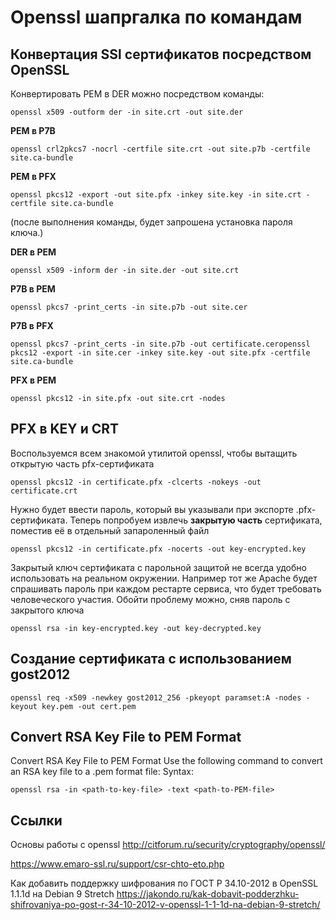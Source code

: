 # Openssl шапргалка по командам


## Конвертация SSl сертификатов посредством OpenSSL

Конвертировать PEM в DER можно посредством команды:
```
openssl x509 -outform der -in site.crt -out site.der
```

**PEM в P7B**
```
openssl crl2pkcs7 -nocrl -certfile site.crt -out site.p7b -certfile site.ca-bundle
```

**PEM в PFX**
```
openssl pkcs12 -export -out site.pfx -inkey site.key -in site.crt -certfile site.ca-bundle
```
(после выполнения команды, будет запрошена установка пароля ключа.)

**DER в PEM**
```
openssl x509 -inform der -in site.der -out site.crt
```

**P7B в PEM**
```
openssl pkcs7 -print_certs -in site.p7b -out site.cer
```

**P7B в PFX**
```
openssl pkcs7 -print_certs -in site.p7b -out certificate.ceropenssl pkcs12 -export -in site.cer -inkey site.key -out site.pfx -certfile site.ca-bundle
```

**PFX в PEM**
```
openssl pkcs12 -in site.pfx -out site.crt -nodes
```

## PFX в KEY и CRT

Воспользуемся всем знакомой утилитой openssl, чтобы вытащить открытую часть pfx-сертификата

```
openssl pkcs12 -in certificate.pfx -clcerts -nokeys -out certificate.crt
```

Нужно будет ввести пароль, который вы указывали при экспорте .pfx-сертификата. Теперь попробуем извлечь **закрытую часть** сертификата, поместив её в отдельный запароленный файл

```
openssl pkcs12 -in certificate.pfx -nocerts -out key-encrypted.key
```

Закрытый ключ сертификата с парольной защитой не всегда удобно использовать на реальном окружении. Например тот же Apache будет спрашивать пароль при каждом рестарте сервиса, что будет требовать человеческого участия. Обойти проблему можно, сняв пароль с закрытого ключа

```
openssl rsa -in key-encrypted.key -out key-decrypted.key
```

## Создание сертификата с использованием gost2012

```
openssl req -x509 -newkey gost2012_256 -pkeyopt paramset:A -nodes -keyout key.pem -out cert.pem
```

## Convert RSA Key File to PEM Format

Convert RSA Key File to PEM Format
Use the following command to convert an RSA key file to a .pem format file:
Syntax: 
```
openssl rsa -in <path-to-key-file> -text <path-to-PEM-file>
```

## Ссылки

Основы работы с openssl
http://citforum.ru/security/cryptography/openssl/

https://www.emaro-ssl.ru/support/csr-chto-eto.php

Как добавить поддержку шифрования по ГОСТ Р 34.10-2012 в OpenSSL 1.1.1d на Debian 9 Stretch
https://jakondo.ru/kak-dobavit-podderzhku-shifrovaniya-po-gost-r-34-10-2012-v-openssl-1-1-1d-na-debian-9-stretch/

